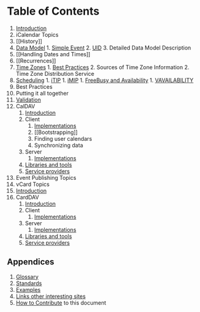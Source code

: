 # Table of Contents #

1. [Introduction](home)
1. iCalendar Topics
  1. [[History]]
  2. [Data Model](Data-Model/Data-Model)
    1. [Simple Event](Data-Model/Simple-Event)
    2. [UID](Data-Model/UID)
    3. Detailed Data Model Description
  3. [[Handling Dates and Times]]
  4. [[Recurrences]]
  5. [Time Zones](Time-Zones/Time-Zones)
  	1. [Best Practices](Time-Zones/Best-Practices)
  	2. Sources of Time Zone Information
  	2. Time Zone Distribution Service
  6. [Scheduling](Scheduling/Scheduling)
    1. [iTIP](Scheduling/iTIP)
    1. [iMIP](Scheduling/iMIP)
    1. [FreeBusy and Availability](Scheduling/FreeBusyAvailability)
    1. [VAVAILABILITY](Scheduling/vavailability) 
  7. Best Practices
  8. Putting it all together
1. [Validation](Validation)
1. CalDAV
    1. [Introduction](CalDAV/introduction)
    1. Client
        1. [Implementations](CalDAV/Client-Implementations)
        1. [[Bootstrapping]]
        1. Finding user calendars
        1. Synchronizing data
    1. Server
        1. [Implementations](CalDAV/Server-Implementations)
    1. [Libraries and tools](CalDAV/libraries)
    1. [Service providers](CalDAV/services)
1. Event Publishing Topics
1. vCard Topics
  1. [Introduction](vCard/introduction)
1. CardDAV
    1. [Introduction](CardDAV/introduction)
    1. Client
        1. [Implementations](CardDAV/Client-Implementations)
    1. Server
        1. [Implementations](CardDAV/Server-Implementations)
    1. [Libraries and tools](CardDAV/libraries)
    1. [Service providers](CardDAV/services)

## Appendices

1. [Glossary](Appendix/Glossary)
1. [Standards](Appendix/Standards)
1. [Examples](Appendix/Examples)
1. [Links other interesting sites](Appendix/Links)
1. [How to Contribute](Appendix/How-to-Contribute) to this document

